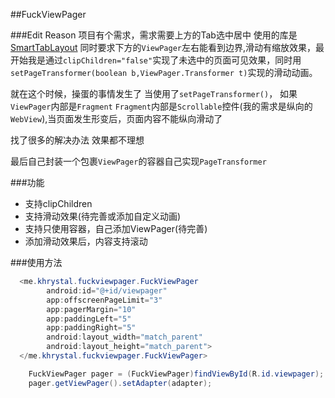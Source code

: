 ##FuckViewPager


###Edit Reason
项目有个需求，需求需要上方的Tab选中居中
使用的库是[SmartTabLayout](https://github.com/ogaclejapan/SmartTabLayout)
同时要求下方的`ViewPager`左右能看到边界,滑动有缩放效果，最开始我是通过`clipChildren="false"`实现了未选中的页面可见效果，同时用`setPageTransformer(boolean b,ViewPager.Transformer t)`实现的滑动动画。

就在这个时候，操蛋的事情发生了 当使用了`setPageTransformer()`， 如果`ViewPager`内部是`Fragment`
`Fragment`内部是`Scrollable`控件(我的需求是纵向的`WebView`),当页面发生形变后，页面内容不能纵向滑动了

找了很多的解决办法 效果都不理想

最后自己封装一个包裹`ViewPager`的容器自己实现`PageTransformer`

###功能
 * 支持clipChildren
 * 支持滑动效果(待完善或添加自定义动画)
 * 支持只使用容器，自己添加ViewPager(待完善)
 * 添加滑动效果后，内容支持滚动

###使用方法


```java
  <me.khrystal.fuckviewpager.FuckViewPager
        android:id="@+id/viewpager"
        app:offscreenPageLimit="3"
        app:pagerMargin="10"
        app:paddingLeft="5"
        app:paddingRight="5"
        android:layout_width="match_parent"
        android:layout_height="match_parent">
  </me.khrystal.fuckviewpager.FuckViewPager>
```

```java
    FuckViewPager pager = (FuckViewPager)findViewById(R.id.viewpager);
    pager.getViewPager().setAdapter(adapter);
```

